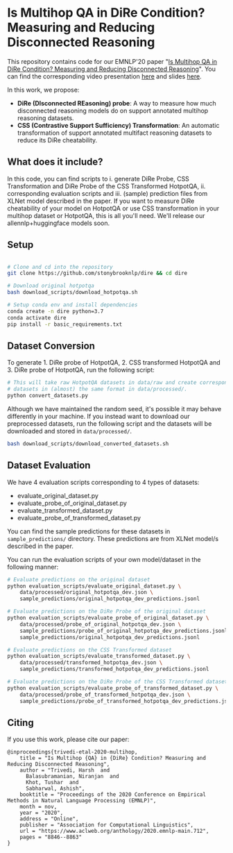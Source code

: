 
# Is Multihop QA in DiRe Condition? <br/> Measuring and Reducing Disconnected Reasoning

This repository contains code for our EMNLP'20 paper "[Is Multihop QA in DiRe Condition? Measuring and Reducing Disconnected Reasoning](https://www.aclweb.org/anthology/2020.emnlp-main.712.pdf)". You can find the corresponding video presentation [here](https://slideslive.com/38939255/is-multihop-reasoning-in-dire-condition-measuring-and-reducing-disconnected-reasoning) and slides [here](http://harshtrivedi.me/resources/dire_emnlp20_final_slides.pdf).

In this work, we propose:

* **DiRe (DIsconnected REasoning) probe**: A way to measure how much disconnected reasoning models do on support annotated multihop reasoning datasets.
* **CSS (Contrastive Support Sufficiency) Transformation**: An automatic transformation of support annotated multifact reasoning datasets to reduce its DiRe cheatability.

## What does it include?

In this code, you can find scripts to i. generate DiRe Probe, CSS Transformation and DiRe Probe of the CSS Transformed HotpotQA, ii. corresponding evaluation scripts and iii. (sample) prediction files from XLNet model described in the paper. If you want to measure DiRe cheatability of your model on HotpotQA or use CSS transformation in your multihop dataset or HotpotQA, this is all you'll need. We'll release our allennlp+huggingface models soon.


## Setup

```bash

# Clone and cd into the repository
git clone https://github.com/stonybrooknlp/dire && cd dire

# Download original hotpotqa
bash download_scripts/download_hotpotqa.sh

# Setup conda env and install dependencies
conda create -n dire python=3.7
conda activate dire
pip install -r basic_requirements.txt
```


## Dataset Conversion

To generate 1. DiRe probe of HotpotQA, 2. CSS transformed HotpotQA and 3. DiRe probe of HotpotQA, run the following script:

```bash
# This will take raw HotpotQA datasets in data/raw and create corresponding
# datasets in (almost) the same format in data/processed/.
python convert_datasets.py
```

Although we have maintained the random seed, it's possible it may behave differently in your machine. If you instead want to download our preprocessed datasets, run the following script and the datasets will be downloaded and stored in `data/processed/`.

```bash
bash download_scripts/download_converted_datasets.sh
```


## Dataset Evaluation

We have 4 evaluation scripts corresponding to 4 types of datasets:

* evaluate_original_dataset.py
* evaluate_probe_of_original_dataset.py
* evaluate_transformed_dataset.py
* evaluate_probe_of_transformed_dataset.py

You can find the sample predictions for these datasets in `sample_predictions/` directory. These predictions are from XLNet model/s described in the paper.

You can run the evaluation scripts of your own model/dataset in the following manner:

```bash
# Evaluate predictions on the original dataset
python evaluation_scripts/evaluate_original_dataset.py \
    data/processed/original_hotpotqa_dev.json \
    sample_predictions/original_hotpotqa_dev_predictions.jsonl

# Evaluate predictions on the DiRe Probe of the original dataset
python evaluation_scripts/evaluate_probe_of_original_dataset.py \
    data/processed/probe_of_original_hotpotqa_dev.json \
    sample_predictions/probe_of_original_hotpotqa_dev_predictions.jsonl \
    sample_predictions/original_hotpotqa_dev_predictions.jsonl

# Evaluate predictions on the CSS Transformed dataset
python evaluation_scripts/evaluate_transformed_dataset.py \
    data/processed/transformed_hotpotqa_dev.json \
    sample_predictions/transformed_hotpotqa_dev_predictions.jsonl

# Evaluate predictions on the DiRe Probe of the CSS Transformed dataset
python evaluation_scripts/evaluate_probe_of_transformed_dataset.py \
    data/processed/probe_of_transformed_hotpotqa_dev.json \
    sample_predictions/probe_of_transformed_hotpotqa_dev_predictions.jsonl
```



## Citing

If you use this work, please cite our paper:

```
@inproceedings{trivedi-etal-2020-multihop,
    title = "Is Multihop {QA} in {DiRe} Condition? Measuring and Reducing Disconnected Reasoning",
    author = "Trivedi, Harsh  and
      Balasubramanian, Niranjan  and
      Khot, Tushar  and
      Sabharwal, Ashish",
    booktitle = "Proceedings of the 2020 Conference on Empirical Methods in Natural Language Processing (EMNLP)",
    month = nov,
    year = "2020",
    address = "Online",
    publisher = "Association for Computational Linguistics",
    url = "https://www.aclweb.org/anthology/2020.emnlp-main.712",
    pages = "8846--8863"
}
```
